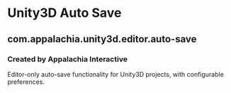 # Unity3D Auto Save
## com.appalachia.unity3d.editor.auto-save
### Created by Appalachia Interactive

Editor-only auto-save functionality for Unity3D projects, with configurable preferences.